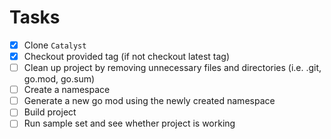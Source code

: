 # Tasks

- [x] Clone `Catalyst`
- [x] Checkout provided tag (if not checkout latest tag)
- [ ] Clean up project by removing unnecessary files and directories (i.e. .git, go.mod, go.sum)
- [ ] Create a namespace
- [ ] Generate a new go mod using the newly created namespace
- [ ] Build project
- [ ] Run sample set and see whether project is working
